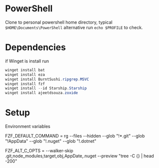 # PowerShell

Clone to personal powershell home directory, typical `$HOME\Documents\PowerShell` alternative run ```echo $PROFILE``` to check.

# Dependencies

if Winget is install run

```PowerShell
winget install bat
winget install eza
winget install BurntSushi.ripgrep.MSVC
winget install fzf
winget install --id Starship.Starship
winget install ajeetdsouza.zoxide
```
# Setup
Environment variables

FZF_DEFAULT_COMMAND = rg --files --hidden --glob "!*.git" --glob "!AppData" --glob "!.nuget" --glob "!.dotnet"  

FZF_ALT_C_OPTS = --walker-skip .git,node_modules,target,obj,AppDate,.nuget --preview "tree -C {} | head -200"
